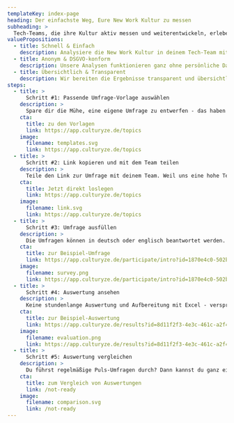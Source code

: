 ```yaml
---
templateKey: index-page
heading: Der einfachste Weg, Eure New Work Kultur zu messen
subheading: >
  Tech-Teams, die ihre Kultur aktiv messen und weiterentwickeln, erleben höhere Zufriedenheit, Innovationskraft und Produktivität. Mit culturyze helfen wir euch dabei, euer volles Potential zu entfalten.
valuePropositions:
  - title: Schnell & Einfach
    description: Analysiere die New Work Kultur in deinem Tech-Team mit unseren vorgefertigten Umfrage-Vorlagen. Ohne Account - ohne Schnickschnack - ohne Kosten!
  - title: Anonym & DSGVO-konform
    description: Unsere Analysen funktionieren ganz ohne persönliche Daten.
  - title: Übersichtlich & Transparent
    description: Wir bereiten die Ergebnisse transparent und übersichtlich für dich und dein Team auf. Ganz ohne nervige Excel-Bastelei - versprochen!
steps:
  - title: >
      Schritt #1: Passende Umfrage-Vorlage auswählen
    description: >
      Spare dir die Mühe, eine eigene Umfrage zu entwerfen - das haben unsere Experten bereits für dich erledigt. Erstelle mit unseren Analyse-Vorlagen mit wenigen Clicks eine Umfrage, um die New Work Kultur deines Tech-Teams zu messen.
    cta:
      title: zu den Vorlagen
      link: https://app.culturyze.de/topics
    image:
      filename: templates.svg
      link: https://app.culturyze.de/topics
  - title: >
      Schritt #2: Link kopieren und mit dem Team teilen
    description: >
      Teile den Link zur Umfrage mit deinem Team. Weil uns eine hohe Teilnahmequote am Herzen liegt, funktioniert die Umfrage ganz ohne Account - schnell und einfach eben.
    cta:
      title: Jetzt direkt loslegen
      link: https://app.culturyze.de/topics
    image:
      filename: link.svg
      link: https://app.culturyze.de/topics
  - title: >
      Schritt #3: Umfrage ausfüllen
    description: >
      Die Umfragen können in deutsch oder englisch beantwortet werden. Die Fragen sind verständlich und auf den Punkt gebracht. Kurze Erklärungen und Mini-Videos machen den Sinn der Umfrage für jedes Teammitglied verständlich.
    cta:
      title: zur Beispiel-Umfrage
      link: https://app.culturyze.de/participate/intro?id=1870e4c0-502b-4929-a121-3d0e7498ef69
    image:
      filename: survey.png
      link: https://app.culturyze.de/participate/intro?id=1870e4c0-502b-4929-a121-3d0e7498ef69
  - title: >
      Schritt #4: Auswertung ansehen
    description: >
      Keine stundenlange Auswertung und Aufbereitung mit Excel - versprochen. Das übernimmt unser Tool wie von Zauberhand im Hintergrund. Teile die Ergebnisse ganz einfach per Link mit deinem Team oder bette sie in dein Wiki-System ein.
    cta:
      title: zur Beispiel-Auswertung
      link: https://app.culturyze.de/results?id=8d11f2f3-4e3c-461c-a2f4-e85f1b64f95c&questionId=1
    image:
      filename: evaluation.png
      link: https://app.culturyze.de/results?id=8d11f2f3-4e3c-461c-a2f4-e85f1b64f95c&questionId=1
  - title: >
      Schritt #5: Auswertung vergleichen
    description: >
      Du führst regelmäßige Puls-Umfragen durch? Dann kannst du ganz einfach verschiedene Ergebnisse im Vergleich ansehen. Egal, ob du zwischen Teams oder über mehrere Zeiträume vergleichen magst. Das geht ganz einfach.
    cta:
      title: zum Vergleich von Auswertungen
      link: /not-ready
    image:
      filename: comparison.svg
      link: /not-ready
---
```

